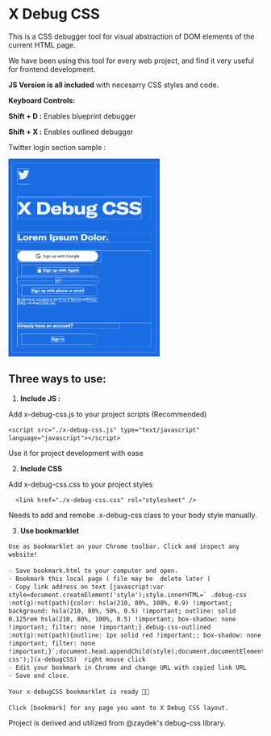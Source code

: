 # X Debug CSS

 This is a CSS debugger tool for visual abstraction of DOM elements of the current HTML page.

 We have been using this tool for every web project, and find it very useful for frontend development.


 **JS Version is all included** with necesarry CSS styles and code.

  **Keyboard Controls:**

  **Shift + D :** Enables blueprint debugger

  **Shift + X :** Enables outlined debugger

  Twitter login section sample :

  <img src="https://github.com/kozmozio/x-debug-css/blob/main/sample-twitter-login.png?raw=true" width="300"/>


## Three ways to use:


  1. **Include JS :**

  Add x-debug-css.js to your project scripts (Recommended)

  ~~~
  <script src="./x-debug-css.js" type="text/javascript" language="javascript"></script>
  ~~~

  Use it for project development with ease

  2. **Include CSS**
  
  Add x-debug-css.css to your project styles

  ~~~
    <link href="./x-debug-css.css" rel="stylesheet" />
  ~~~

 Needs to add and remobe .x-debug-css class to your body style manually.


  3. **Use bookmarklet**

    Use as bookmarklet on your Chrome toolbar. Click and inspect any website!

    - Save bookmark.html to your computer and open.
    - Bookmark this local page ( file may be  delete later )
    - Copy link address on text [javascript:var style=document.createElement('style');style.innerHTML=` .debug-css :not(g):not(path){color: hsla(210, 80%, 100%, 0.9) !important; background: hsla(210, 80%, 50%, 0.5) !important; outline: solid 0.125rem hsla(210, 80%, 100%, 0.5) !important; box-shadow: none !important; filter: none !important;}.debug-css-outlined :not(g):not(path){outline: 1px solid red !important;; box-shadow: none !important; filter: none !important;}`;document.head.appendChild(style);document.documentElement.classList.toggle('debug-css');](x-debugCSS)  right mouse click
    - Edit your bookmark in Chrome and change URL with copied link URL 
    - Save and close.
    
    Your x-debugCSS bookmarklet is ready 🖖🏼

    Click [bookmark] for any page you want to X Debug CSS layout.



Project is derived and utilized from @zaydek's debug-css library.
